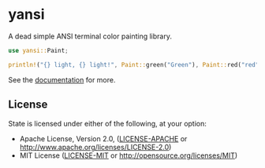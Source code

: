 # yansi

A dead simple ANSI terminal color painting library.

```rust
use yansi::Paint;

println!("{} light, {} light!", Paint::green("Green"), Paint::red("red"));
```

See the [documentation](https://sergio.bz/rustdocs/yansi) for more.

## License

State is licensed under either of the following, at your option:

 * Apache License, Version 2.0, ([LICENSE-APACHE](LICENSE-APACHE) or http://www.apache.org/licenses/LICENSE-2.0)
 * MIT License ([LICENSE-MIT](LICENSE-MIT) or http://opensource.org/licenses/MIT)
